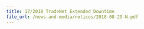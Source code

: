 ```yaml
---
title: 17/2018 TradeNet Extended Downtime 
file_url: /news-and-media/notices/2018-08-29-N.pdf
---
```

